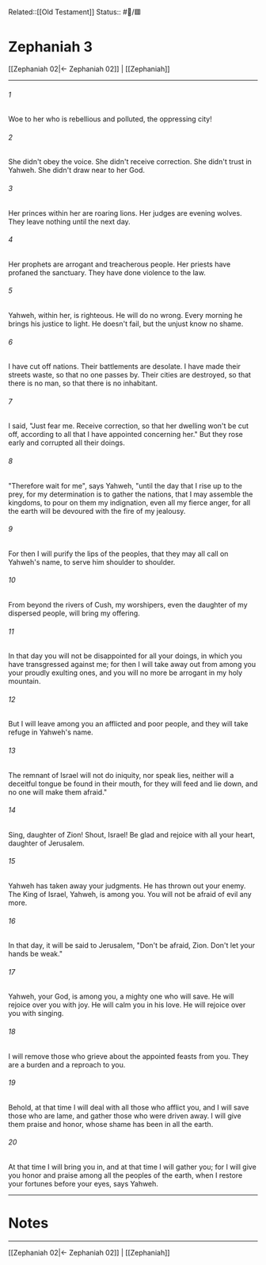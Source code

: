 Related::[[Old Testament]]
Status:: #📖/🟥
# Zephaniah 3

[[Zephaniah 02|← Zephaniah 02]] | [[Zephaniah]]
***



###### 1 
Woe to her who is rebellious and polluted, the oppressing city! 

###### 2 
She didn't obey the voice. She didn't receive correction. She didn't trust in Yahweh. She didn't draw near to her God. 

###### 3 
Her princes within her are roaring lions. Her judges are evening wolves. They leave nothing until the next day. 

###### 4 
Her prophets are arrogant and treacherous people. Her priests have profaned the sanctuary. They have done violence to the law. 

###### 5 
Yahweh, within her, is righteous. He will do no wrong. Every morning he brings his justice to light. He doesn't fail, but the unjust know no shame. 

###### 6 
I have cut off nations. Their battlements are desolate. I have made their streets waste, so that no one passes by. Their cities are destroyed, so that there is no man, so that there is no inhabitant. 

###### 7 
I said, "Just fear me. Receive correction, so that her dwelling won't be cut off, according to all that I have appointed concerning her." But they rose early and corrupted all their doings. 

###### 8 
"Therefore wait for me", says Yahweh, "until the day that I rise up to the prey, for my determination is to gather the nations, that I may assemble the kingdoms, to pour on them my indignation, even all my fierce anger, for all the earth will be devoured with the fire of my jealousy. 

###### 9 
For then I will purify the lips of the peoples, that they may all call on Yahweh's name, to serve him shoulder to shoulder. 

###### 10 
From beyond the rivers of Cush, my worshipers, even the daughter of my dispersed people, will bring my offering. 

###### 11 
In that day you will not be disappointed for all your doings, in which you have transgressed against me; for then I will take away out from among you your proudly exulting ones, and you will no more be arrogant in my holy mountain. 

###### 12 
But I will leave among you an afflicted and poor people, and they will take refuge in Yahweh's name. 

###### 13 
The remnant of Israel will not do iniquity, nor speak lies, neither will a deceitful tongue be found in their mouth, for they will feed and lie down, and no one will make them afraid." 

###### 14 
Sing, daughter of Zion! Shout, Israel! Be glad and rejoice with all your heart, daughter of Jerusalem. 

###### 15 
Yahweh has taken away your judgments. He has thrown out your enemy. The King of Israel, Yahweh, is among you. You will not be afraid of evil any more. 

###### 16 
In that day, it will be said to Jerusalem, "Don't be afraid, Zion. Don't let your hands be weak." 

###### 17 
Yahweh, your God, is among you, a mighty one who will save. He will rejoice over you with joy. He will calm you in his love. He will rejoice over you with singing. 

###### 18 
I will remove those who grieve about the appointed feasts from you. They are a burden and a reproach to you. 

###### 19 
Behold, at that time I will deal with all those who afflict you, and I will save those who are lame, and gather those who were driven away. I will give them praise and honor, whose shame has been in all the earth. 

###### 20 
At that time I will bring you in, and at that time I will gather you; for I will give you honor and praise among all the peoples of the earth, when I restore your fortunes before your eyes, says Yahweh.

---
# Notes


***
[[Zephaniah 02|← Zephaniah 02]] | [[Zephaniah]]
